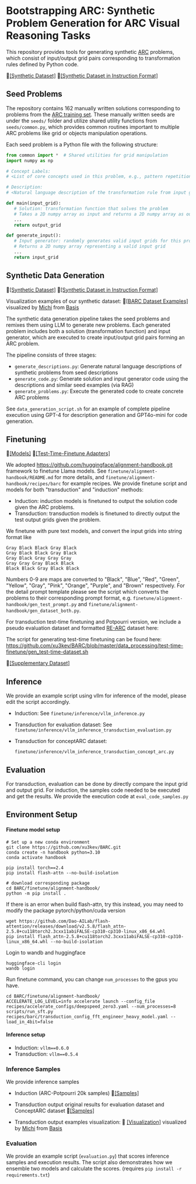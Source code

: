 # Bootstrapping ARC: Synthetic Problem Generation for ARC Visual Reasoning Tasks

This repository provides tools for generating synthetic [ARC](https://arcprize.org/) problems, which consist of input/output grid pairs corresponding to transformation rules defined by Python code.

🤗[[Synthetic Dataset]](https://huggingface.co/collections/barc0/synthetic-arc-dataset-6725aa6031376d3bacc34f76)
🤗[[Synthetic Dataset in Instruction Format]](https://huggingface.co/collections/barc0/synthetic-arc-dataset-prompt-formatted-67223d0e7c232af8ed782b37)

## Seed Problems
The repository contains 162 manually written solutions corresponding to problems from the [ARC training set](https://github.com/fchollet/ARC/tree/master/data/training). These manually written seeds are under the `seeds/` folder and utilize shared utility functions from `seeds/common.py`, which provides common routines important to multiple ARC problems like grid or objects manipulation operations.

Each seed problem is a Python file with the following structure:

```python
from common import *  # Shared utilities for grid manipulation
import numpy as np

# Concept Labels:
# <List of core concepts used in this problem, e.g., pattern repetition, scaling, color mapping>

# Description:
# <Natural language description of the transformation rule from input grid to output grid>

def main(input_grid):
   # Solution: transformation function that solves the problem
   # Takes a 2D numpy array as input and returns a 2D numpy array as output
   ...
   return output_grid

def generate_input():
   # Input generator: randomly generates valid input grids for this problem
   # Returns a 2D numpy array representing a valid input grid
   ...
   return input_grid
```

## Synthetic Data Generation
🤗[[Synthetic Dataset]](https://huggingface.co/collections/barc0/synthetic-arc-dataset-6725aa6031376d3bacc34f76)
🤗[[Synthetic Dataset in Instruction Format]](https://huggingface.co/collections/barc0/synthetic-arc-dataset-prompt-formatted-67223d0e7c232af8ed782b37)

Visualization examples of our synthetic dataset: 🎊[[BARC Dataset Examples]](https://www.basis.ai/arc_interface/examples) visualized by [Michi](https://naiimic.github.io/) from [Basis](https://www.basis.ai/our-work/) 



The synthetic data generation pipeline takes the seed problems and remixes them using LLM to generate new problems. Each generated problem includes both a solution (transformation function) and input generator, which are executed to create input/output grid pairs forming an ARC problem.

The pipeline consists of three stages:

- `generate_descriptions.py`: Generate natural language descriptions of synthetic problems from seed descriptions
- `generate_code.py`: Generate solution and input generator code using the descriptions and similar seed examples (via RAG)
- `generate_problems.py`: Execute the generated code to create concrete ARC problems

See `data_generation_script.sh` for an example of complete pipeline execution using GPT-4 for description generation and GPT4o-mini for code generation.


## Finetuning
🤗[[Models]](https://huggingface.co/collections/barc0/llm-for-arc-672247e813fd817f56c35eee)
🤗[[Test-Time-Finetune Adapters]](https://huggingface.co/collections/barc0/lora-file-for-transduction-test-time-finetune-6725a8558baabd079b889596)


We adopted https://github.com/huggingface/alignment-handbook.git framework to finetune Llama models. See `finetune/alignment-handbook/README.md` for more details, and `finetune/alignment-handbook/recipes/barc` for example recipes. We provide finetune script and models for both "transduction" and "induction" methods:

* Induction: induction models is finetuned to output the solution code given the ARC problems.
* Transduction: transduction models is finetuned to directly output the test output grids given the problem.

We finetune with pure text models, and convert the input grids into string format like
```
Gray Black Black Gray Black
Gray Black Black Gray Black
Gray Black Gray Gray Gray
Gray Gray Gray Black Black
Black Black Gray Black Black
```
Numbers 0-9 are maps are converted to "Black", "Blue", "Red", "Green", "Yellow", "Gray", "Pink", "Orange", "Purple", and "Brown" respectively.
For the detail prompt template please see the script which converts the problems to their corresponding prompt format, e.g. `finetune/alignment-handbook/gen_test_prompt.py` and `finetune/alignment-handbook/gen_dataset_both.py`.

For transduction test-time finetuning and Potpourri version, we include a pseudo evaluation dataset and formatted [RE-ARC](https://github.com/michaelhodel/re-arc)  dataset here: 

The script for generating test-time finetuning can be found here: https://github.com/xu3kev/BARC/blob/master/data_processing/test-time-finetune/gen_test-time-dataset.sh

🤗[[Supplementary Dataset]](https://huggingface.co/collections/barc0/supplementary-dataset-prompt-formatted-67265caca53d5d0e84330c0e)

## Inference

We provide an example script using vllm for inference of the model, please edit the script accordingly.
* Induction: See `finetune/inference/vllm_inference.py`

* Transduction for evaluation dataset: See `finetune/inference/vllm_inference_transduction_evaluation.py`

* Transduction for conceptARC dataset:

  ``finetune/inference/vllm_inference_transduction_concept_arc.py``

## Evaluation

For transduction, evaluation can be done by directly compare the input grid and output grid.
For induction, the samples code needed to be executed and get the results. We provide the execution code at `eval_code_samples.py`

## Environment Setup

#### Finetune model setup

```
# Set up a new conda environment
git clone https://github.com/xu3kev/BARC.git
conda create -n handbook python=3.10
conda activate handbook

pip install torch==2.4
pip install flash-attn --no-build-isolation

# download corresponding package
cd BARC/finetune/alignment-handbook/
python -m pip install .
```

If there is an error when build flash-attn, try this instead, you may need to modify the package pytorch/python/cuda version
```
wget https://github.com/Dao-AILab/flash-attention/releases/download/v2.5.8/flash_attn-2.5.8+cu118torch2.3cxx11abiFALSE-cp310-cp310-linux_x86_64.whl
pip install flash_attn-2.5.8+cu118torch2.3cxx11abiFALSE-cp310-cp310-linux_x86_64.whl --no-build-isolation
```

Login to wandb and huggingface

```
huggingface-cli login
wandb login
```

Run finetune command, you can change `num_processes` to the gpus you have.

```
cd BARC/finetune/alignment-handbook/
ACCELERATE_LOG_LEVEL=info accelerate launch --config_file recipes/accelerate_configs/deepspeed_zero3.yaml --num_processes=8 scripts/run_sft.py recipes/barc/transduction_config_fft_engineer_heavy_model.yaml --load_in_4bit=false
```

#### Inference setup

* Induction: `vllm==0.6.0`
* Transduction: `vllm==0.5.4`

### Inference Samples
We provide inference samples
* Induction (ARC-Potpourri 20k samples) 🤗[[Samples]](https://huggingface.co/barc0/induction_samples_with_execution_results/tree/main)

- Transduction output original results for evaluation dataset and ConceptARC dataset 🤗[[Samples]](https://huggingface.co/datasets/barc0/transduction_experimental_results)

- Transduction output examples visualization: 🎊 [[Visualization]](https://www.basis.ai/arc_interface/arc) visualized by [Michi](https://naiimic.github.io/) from [Basis](https://www.basis.ai/our-work/)

### Evaluation
We provide an example script (`evaluation.py`) that scores inference samples and execution results. The script also demonstrates how we ensemble two models and calculate the scores.
(requires `pip install -r requirements.txt`)
